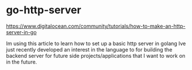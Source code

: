 # go-http-server

https://www.digitalocean.com/community/tutorials/how-to-make-an-http-server-in-go

Im using this article to learn how to set up a basic http server in golang
Ive just recently developed an interest in the language to for building the backend server for future side projects/applications that I want to work on in the future.
